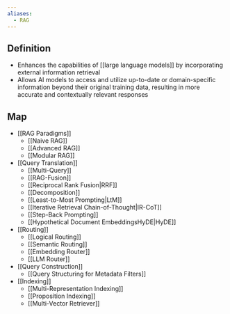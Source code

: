 ```yaml
---
aliases:
  - RAG
---
```


## Definition

- Enhances the capabilities of [[large language models]] by incorporating external information retrieval
- Allows AI models to access and utilize up-to-date or domain-specific information beyond their original training data, resulting in more accurate and contextually relevant responses

## Map

- [[RAG Paradigms]]
	- [[Naive RAG]]
	- [[Advanced RAG]]
	- [[Modular RAG]]
- [[Query Translation]]
	- [[Multi-Query]]
	- [[RAG-Fusion]]
	- [[Reciprocal Rank Fusion|RRF]]
	- [[Decomposition]]
	- [[Least-to-Most Prompting|LtM]]
	- [[Iterative Retrieval Chain-of-Thought|IR-CoT]]
	- [[Step-Back Prompting]]
	- [[Hypothetical Document EmbeddingsHyDE|HyDE]]
- [[Routing]]
	- [[Logical Routing]]
	- [[Semantic Routing]]
	- [[Embedding Router]]
	- [[LLM Router]]
- [[Query Construction]]
	- [[Query Structuring for Metadata Filters]]
 - [[Indexing]]
	 - [[Multi-Representation Indexing]]
	- [[Proposition Indexing]]
	- [[Multi-Vector Retriever]]
	- [[Recursive Abstractive Processing for Tree-Organized Retrieval|RAPTOR]]
	- [[Contextualized Late Interaction BERT|ColBERT]]
	- [[Indexing Optimization]]
- [[Retrieval]]
	- [[Retrieval Source]]
	- [[Query Optimization]]
	- [[Retrieval Embedding]]
	- [[Retrieval Adapter]]
- [[Augmentation]]
	- [[Iterative Retrieval]]
	- [[Recursive Retrieval]]
	- [[Adaptive Retrieval]]
- [[Generation]]
	- [[Content Curation]]
	- [[Fine-Tuning]]
- [[RAG Evaluation]]
	- [[RAG Evaluation in General]]
	- [[Evaluation Targets]]
	- [[Evaluation Datasets]]
	- [[Evaluation Metrics]]
	- [[Evaluation Frameworks]]

## Benefits

- **Improved Accuracy**: Enables [[Large Language Models|LLMs]] to provide more accurate and up-to-date information by accessing external sources
- **Reduced Hallucinations**: Helps minimize AI hallucinations and factual errors by grounding responses in retrieved information
- **Cost-Efficiency**: Reduces the need for frequent model retraining, lowering computational and financial costs
- **Transparency**: Allows for the inclusion of source references, enabling users to verify information
- **Adaptability**: New information can be easily added to the external knowledge base without retraining the entire model
